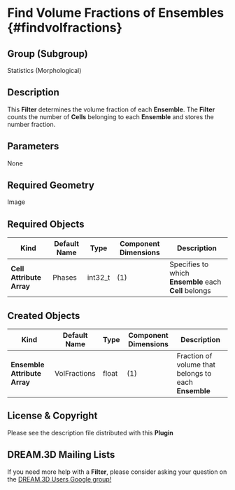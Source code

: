 Find Volume Fractions of Ensembles {#findvolfractions}
=============

## Group (Subgroup) ##
Statistics (Morphological)

## Description ##
This **Filter** determines the volume fraction of each **Ensemble**. The **Filter** counts the number of **Cells** belonging to each **Ensemble** and stores the number fraction.

## Parameters ##
None 

## Required Geometry ##
Image

## Required Objects ##

| Kind | Default Name | Type | Component Dimensions | Description |
|------|--------------|------|----------------------|-------------|
| **Cell Attribute Array** | Phases | int32_t | (1) | Specifies to which **Ensemble** each **Cell** belongs |

## Created Objects ##

| Kind | Default Name | Type | Component Dimensions | Description |
|------|--------------|------|----------------------|-------------|
| **Ensemble Attribute Array** | VolFractions | float | (1) | Fraction of volume that belongs to each **Ensemble** |

## License & Copyright ##

Please see the description file distributed with this **Plugin**

## DREAM.3D Mailing Lists ##

If you need more help with a **Filter**, please consider asking your question on the [DREAM.3D Users Google group!](https://groups.google.com/forum/?hl=en#!forum/dream3d-users)


